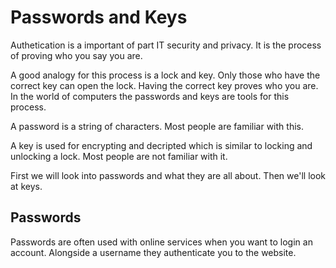 # Passwords and Keys
Authetication is a important of part IT security and privacy. It is the process of proving who you say you are. 

A good analogy for this process is a lock and key. Only those who have the correct key can open the lock. Having the correct key proves who you are. In the world of computers the passwords and keys are tools for this process.

A password is a string of characters. Most people are familiar with this.

A key is used for encrypting and decripted which is similar to locking and unlocking a lock. Most people are not familiar with it.

First we will look into passwords and what they are all about. Then we'll look at keys.

## Passwords
Passwords are often used with online services when you want to login an account. Alongside a username they authenticate you to the website.





